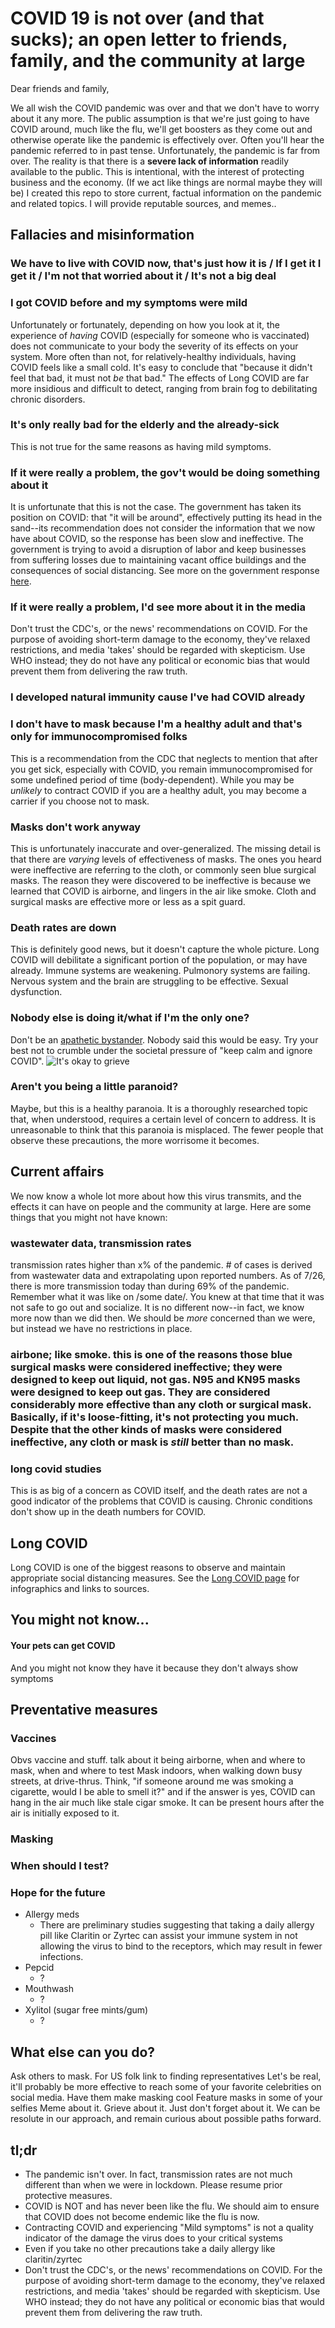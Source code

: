 # COVID 19 is not over (and that sucks); an open letter to friends, family, and the community at large

Dear friends and family,

We all wish the COVID pandemic was over and that we don't have to worry about it any more. The public assumption is that we're just going to have COVID around, much like the flu, we'll get boosters as they come out and otherwise operate like the pandemic is effectively over. Often you'll hear the pandemic referred to in past tense. Unfortunately, the pandemic is far from over. The reality is that there is a **severe lack of information** readily available to the public. This is intentional, with the interest of protecting business and the economy. (If we act like things are normal maybe they will be) I created this repo to store current, factual information on the pandemic and related topics. I will provide reputable sources, and memes..


## Fallacies and misinformation
### We have to live with COVID now, that's just how it is / If I get it I get it / I'm not that worried about it / It's not a big deal

### I got COVID before and my symptoms were mild
Unfortunately or fortunately, depending on how you look at it, the experience of _having_ COVID (especially for someone who is vaccinated) does not communicate to your body the severity of its effects on your system. More often than not, for relatively-healthy individuals, having COVID feels like a small cold. It's easy to conclude that "because it didn't feel that bad, it must not _be_ that bad." The effects of Long COVID are far more insidious and difficult to detect, ranging from brain fog to debilitating chronic disorders.
### It's only really bad for the elderly and the already-sick
This is not true for the same reasons as having mild symptoms.

### If it were really a problem, the gov't would be doing something about it
It is unfortunate that this is not the case. The government has taken its position on COVID: that "it will be around", effectively putting its head in the sand--its recommendation does not consider the information that we now have about COVID, so the response has been slow and ineffective. The government is trying to avoid a disruption of labor and keep businesses from suffering losses due to maintaining vacant office buildings and the consequences of social distancing. See more on the government response [here](docs/US_government_response.md).
### If it were really a problem, I'd see more about it in the media
Don't trust the CDC's, or the news' recommendations on COVID. For the purpose of avoiding short-term damage to the economy, they've relaxed restrictions, and media 'takes' should be regarded with skepticism. Use WHO instead; they do not have any political or economic bias that would prevent them from delivering the raw truth.
### I developed natural immunity cause I've had COVID already
### I don't have to mask because I'm a healthy adult and that's only for immunocompromised folks
This is a recommendation from the CDC that neglects to mention that after you get sick, especially with COVID, you remain immunocompromised for some undefined period of time (body-dependent). While you may be *unlikely* to contract COVID if you are a healthy adult, you may become a carrier if you choose not to mask.
### Masks don't work anyway
This is unfortunately inaccurate and over-generalized. The missing detail is that there are *varying* levels of effectiveness of masks. The ones you heard were ineffective are referring to the cloth, or commonly seen blue surgical masks. The reason they were discovered to be ineffective is because we learned that COVID is airborne, and lingers in the air like smoke. Cloth and surgical masks are effective more or less as a spit guard.
### Death rates are down
This is definitely good news, but it doesn't capture the whole picture. Long COVID will debilitate a significant portion of the population, or may have already. Immune systems are weakening. Pulmonory systems are failing. Nervous system and the brain are struggling to be effective. Sexual dysfunction. 
### Nobody else is doing it/what if I'm the only one?
Don't be an [apathetic bystander](https://en.wikipedia.org/wiki/Bystander_effect). Nobody said this would be easy. Try your best not to crumble under the societal pressure of "keep calm and ignore COVID".
![It's okay to grieve](images/its_okay_to.jpeg)
### Aren't you being a little paranoid?
Maybe, but this is a healthy paranoia. It is a thoroughly researched topic that, when understood, requires a certain level of concern to address. It is unreasonable to think that this paranoia is misplaced. The fewer people that observe these precautions, the more worrisome it becomes.

## Current affairs
We now know a whole lot more about how this virus transmits, and the effects it can have on people and the community at large. Here are some things that you might not have known:
### wastewater data, transmission rates
transmission rates higher than x% of the pandemic. # of cases is derived from wastewater data and extrapolating upon reported numbers. As of 7/26, there is more transmission today than during 69% of the pandemic. Remember what it was like on /some date/. You knew at that time that it was not safe to go out and socialize. It is no different now--in fact, we know more now than we did then. We should be *more* concerned than we were, but instead we have no restrictions in place.
### airbone; like smoke. this is one of the reasons those blue surgical masks were considered ineffective; they were designed to keep out liquid, not gas. N95 and KN95 masks were designed to keep out gas. They are considered considerably more effective than any cloth or surgical mask. Basically, if it's loose-fitting, it's not protecting you much. Despite that the other kinds of masks were considered ineffective, any cloth or mask is *still* better than no mask.
### long covid studies
This is as big of a concern as COVID itself, and the death rates are not a good indicator of the problems that COVID is causing. Chronic conditions don't show up in the death numbers for COVID.

## Long COVID
Long COVID is one of the biggest reasons to observe and maintain appropriate social distancing measures.
See the [Long COVID page](docs/Long_COVID.md) for infographics and links to sources.

## You might not know...
#### Your pets can get COVID
And you might not know they have it because they don't always show symptoms
#### 


## Preventative measures
### Vaccines
Obvs vaccine and stuff. talk about it being airborne, when and where to mask, when and where to test
Mask indoors, when walking down busy streets, at drive-thrus. Think, "if someone around me was smoking a cigarette, would I be able to smell it?" and if the answer is yes, COVID can hang in the air much like stale cigar smoke. It can be present hours after the air is initially exposed to it. 
### Masking
### When should I test?

### Hope for the future
* Allergy meds
  * There are preliminary studies suggesting that taking a daily allergy pill like Claritin or Zyrtec can assist your immune system in not allowing the virus to bind to the receptors, which may result in fewer infections.
* Pepcid
  * ?
* Mouthwash
  * ?
* Xylitol (sugar free mints/gum)
  * ?

## What else can you do?
Ask others to mask. 
For US folk link to finding representatives
Let's be real, it'll probably be more effective to reach some of your favorite celebrities on social media. Have them make masking cool
Feature masks in some of your selfies
Meme about it. Grieve about it. Just don't forget about it. We can be resolute in our approach, and remain curious about possible paths forward.

## tl;dr
* The pandemic isn't over. In fact, transmission rates are not much different than when we were in lockdown. Please resume prior protective measures.
* COVID is NOT and has never been like the flu. We should aim to ensure that COVID does not become endemic like the flu is now.
* Contracting COVID and experiencing "Mild symptoms" is not a quality indicator of the damage the virus does to your critical systems
* Even if you take no other precautions take a daily allergy like claritin/zyrtec
* Don't trust the CDC's, or the news' recommendations on COVID. For the purpose of avoiding short-term damage to the economy, they've relaxed restrictions, and media 'takes' should be regarded with skepticism. Use WHO instead; they do not have any political or economic bias that would prevent them from delivering the raw truth.
